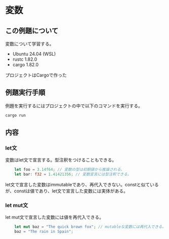 # 変数
## この例題について

変数について学習する。
- Ubuntu 24.04 (WSL)
- rustc 1.82.0
- cargo 1.82.0

プロジェクトはCargoで作った

## 例題実行手順
例題を実行するにはプロジェクトの中で以下のコマンドを実行する。
```sh
cargo run
```
## 内容
### let文
変数はlet文で宣言する。型注釈をつけることもできる。
```rust
    let foo = 3.14f64; // 変数の型は初期値から推論される。
    let bar: f32 = 1.41421356; // 変数宣言には型注釈できる。
```
let文で宣言した変数はimmutableであり、再代入できない。constと似ているが、constは値であり、let文で宣言した変数には実体がある。

### let mut文
let mut文で宣言した変数には値を再代入できる。
```rust
    let mut baz = "The quick brown fox"; // mutableな変数には再代入できる。
    baz = "The rain in Spain";
```